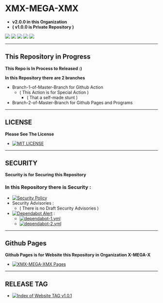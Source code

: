 # XMX-MEGA-XMX
- **v2.0.0 in this Organization**
- **( v1.0.0 is Private Repository )**


![](https://img.shields.io/static/v1?label=Build&message=Proccess&color=yellowgreen) ![](https://img.shields.io/static/v1?label=Repository%20Version&message=V2.0.0&color=informational) ![](https://img.shields.io/static/v1?label=Contributors%20Active&message=1&color=8cf) ![](https://img.shields.io/static/v1?label=All%20Contributors&message=3&color=8cf) ![](https://img.shields.io/static/v1?label=Tag&message=XMX-MEGA-XMX&color=lightgrey)


******************************

## This Repository in Progress

**This Repo is In Process to Released :)**

**In this Repository there are 2 branches**
- Branch-1-of-Master-Branch for Github Action
  + ( This Action is for Special Action )
      * ( That a self-made stunt )
- Branch-2-of-Master-Branch for Github Pages and Programs

******************************

## LICENSE

**Please See The License**
- [![MIT LICENSE](https://img.shields.io/github/license/mashape/apistatus?color=Success&label=License&logo=MIT&logoColor=Black)](https://github.com/X-MEGA-X/XMX-MEGA-XMX/blob/master/LICENSE)

******************************

## SECURITY

**Security is for Securing this Repository**

### In this Repository there is Security : 

- [![Security Policy](https://img.shields.io/static/v1?label=Security%20Policy&message=Go%20to%20File&color=green)](https://github.com/X-MEGA-X/XMX-MEGA-XMX/blob/master/SECURITY.md)
- Security Advisories : 
  + ( There is no Draft Security Advisories )
- [![Dependabot Alert](https://img.shields.io/static/v1?label=Dependabot%20Alert&message=Go%20to%20Folder&color=green)](https://github.com/X-MEGA-X/XMX-MEGA-XMX/tree/master/.github/dependency%20graph) : 
  + [![dependabot-1.yml](https://img.shields.io/static/v1?label=dependabot-1.yml&message=Go%20to%20File&color=green)](https://github.com/X-MEGA-X/XMX-MEGA-XMX/blob/master/.github/dependency%20graph/dependabot-1.yml)
  + [![dependabot-2.yml](https://img.shields.io/static/v1?label=dependabot-2.yml&message=Go%20to%20File&color=green)](https://github.com/X-MEGA-X/XMX-MEGA-XMX/blob/master/.github/dependency%20graph/dependabot-2.yml)

******************************

## Github Pages

**Github Pages is for Website this Repository in Organization X-MEGA-X**
- [![XMX-MEGA-XMX Pages](https://img.shields.io/static/v1?label=XMX-MEGA-XMX%20Pages&message=Beta&color=green)](https://x-mega-x.github.io/XMX-MEGA-XMX/)

****************************** 

## RELEASE TAG

- [![Index of Website TAG v1.0.1](https://img.shields.io/static/v1?label=Index%20of%20Website%20TAG%20v1.0.1&message=Alpha&color=green)](https://github.com/X-MEGA-X/XMX-MEGA-XMX/releases/tag/v1.0.1)
